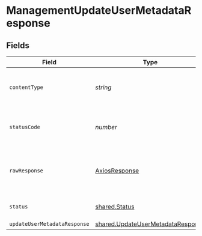 # ManagementUpdateUserMetadataResponse


## Fields

| Field                                                                                  | Type                                                                                   | Required                                                                               | Description                                                                            |
| -------------------------------------------------------------------------------------- | -------------------------------------------------------------------------------------- | -------------------------------------------------------------------------------------- | -------------------------------------------------------------------------------------- |
| `contentType`                                                                          | *string*                                                                               | :heavy_check_mark:                                                                     | HTTP response content type for this operation                                          |
| `statusCode`                                                                           | *number*                                                                               | :heavy_check_mark:                                                                     | HTTP response status code for this operation                                           |
| `rawResponse`                                                                          | [AxiosResponse](https://axios-http.com/docs/res_schema)                                | :heavy_minus_sign:                                                                     | Raw HTTP response; suitable for custom response parsing                                |
| `status`                                                                               | [shared.Status](../../models/shared/status.md)                                         | :heavy_minus_sign:                                                                     | Default error response                                                                 |
| `updateUserMetadataResponse`                                                           | [shared.UpdateUserMetadataResponse](../../models/shared/updateusermetadataresponse.md) | :heavy_minus_sign:                                                                     | OK                                                                                     |